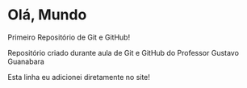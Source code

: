 # Olá, Mundo
 Primeiro Repositório de Git e GitHub!

Repositório criado durante aula de Git e GitHub do Professor Gustavo Guanabara

Esta linha eu adicionei diretamente no site!
